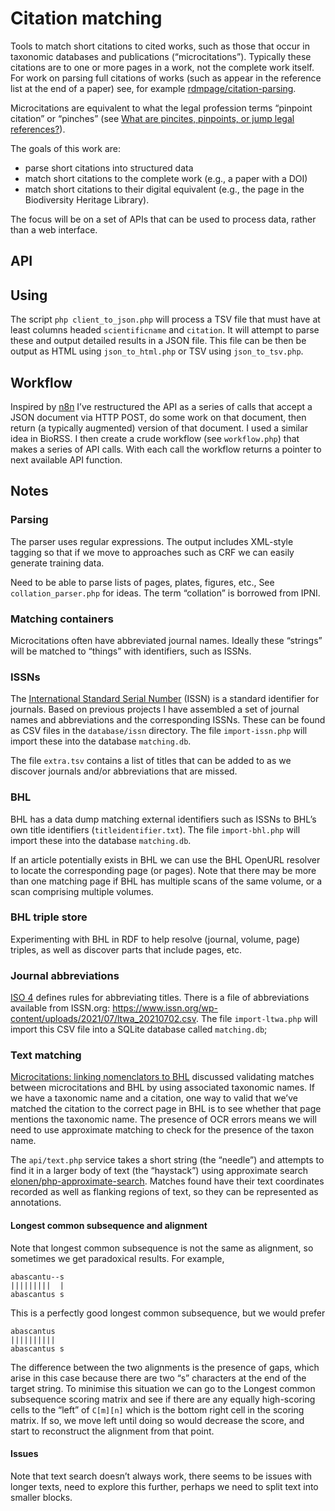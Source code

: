 # Citation matching

Tools to match short citations to cited works, such as those that occur in taxonomic databases and publications (“microcitations”). Typically these citations are to one or more pages in a work, not the complete work itself. For work on parsing full citations of works (such as appear in the reference list at the end of a paper) see, for example [rdmpage/citation-parsing](https://github.com/rdmpage/citation-parsing).

Microcitations are equivalent to what the legal profession terms  “pinpoint citation” or “pinches” (see [What are pincites, pinpoints, or jump legal references?](https://rasmussen.libanswers.com/faq/283203)).

The goals of this work are:
- parse short citations into structured data
- match short citations to the complete work (e.g., a paper with a DOI)
- match short citations to their digital equivalent (e.g., the page in the Biodiversity Heritage Library).

The focus will be on a set of APIs that can be used to process data, rather than a web interface.


## API


## Using

The script `php client_to_json.php` will process a TSV file that must have at least columns headed `scientificname` and `citation`. It will attempt to parse these and output detailed results in a JSON file. This file can be then be output as HTML using `json_to_html.php` or TSV using `json_to_tsv.php`.

## Workflow

Inspired by [n8n](https://n8n.io) I’ve restructured the API as a series of calls that accept a JSON document via HTTP POST, do some work on that document, then return (a typically augmented) version of that document. I used a similar idea in BioRSS. I then create a crude workflow (see `workflow.php`) that makes a series of API calls. With each call the workflow returns a pointer to next available API function.

## Notes

### Parsing

The parser uses regular expressions. The output includes XML-style tagging so that if we move to approaches such as CRF we can easily generate training data.

Need to be able to parse lists of pages, plates, figures, etc., See `collation_parser.php` for ideas. The term “collation” is borrowed from IPNI.

### Matching containers

Microcitations often have abbreviated journal names. Ideally these “strings” will be matched to “things” with identifiers, such as ISSNs.  

### ISSNs

The [International Standard Serial Number](https://en.wikipedia.org/wiki/International_Standard_Serial_Number) (ISSN) is a standard identifier for journals. Based on previous projects I have assembled a set of journal names and abbreviations and the corresponding ISSNs. These can be found as CSV files in the `database/issn` directory. The file `import-issn.php` will import these into the database `matching.db`.

The file `extra.tsv` contains a list of titles that can be added to as we discover journals and/or abbreviations that are missed.

### BHL

BHL has a data dump matching external identifiers such as ISSNs to BHL’s own title identifiers (`titleidentifier.txt`). The file `import-bhl.php` will import these into the database `matching.db`.

If an article potentially exists in BHL we can use the BHL OpenURL resolver to locate the corresponding page (or pages). Note that there may be more than one matching page if BHL has multiple scans of the same volume, or a scan comprising multiple volumes.

### BHL triple store 

Experimenting with BHL in RDF to help resolve (journal, volume, page) triples, as well as discover parts that include pages, etc. 

### Journal abbreviations

[ISO 4](https://en.wikipedia.org/wiki/ISO_4) defines rules for abbreviating titles. There is a file of abbreviations available from ISSN.org: https://www.issn.org/wp-content/uploads/2021/07/ltwa_20210702.csv. The file `import-ltwa.php` will import this CSV file into a SQLite database called `matching.db`;

### Text matching

[Microcitations: linking nomenclators to BHL](https://iphylo.blogspot.com/2011/03/microcitations-linking-nomenclators-to.html) discussed validating matches between microcitations and BHL by using associated taxonomic names. If we have a taxonomic name and a citation, one way to valid that we’ve matched the citation to the correct page in BHL is to see whether that page mentions the taxonomic name. The presence of OCR errors means we will need to use approximate matching to check for the presence of the taxon name.

The `api/text.php` service takes a short string (the “needle”) and attempts to find it in a larger body of text (the “haystack”) using approximate search [elonen/php-approximate-search](https://github.com/elonen/php-approximate-search). Matches found have their text coordinates recorded as well as flanking regions of text, so they can be represented as annotations.

#### Longest common subsequence and alignment

Note that longest common subsequence is not the same as alignment, so sometimes we get paradoxical results. For example,

```
abascantu--s
|||||||||  |
abascantus s
```

This is a perfectly good longest common subsequence, but we would prefer

```
abascantus
||||||||||
abascantus s
```

The difference between the two alignments is the presence of gaps, which arise in this case because there are two “s” characters at the end of the target string. To minimise this situation we can go to the Longest common subsequence scoring matrix and see if there are any equally high-scoring cells to the “left” of `C[m][n]` which is the bottom right cell in the scoring matrix. If so, we move left until doing so would decrease the score, and start to reconstruct the alignment from that point.


#### Issues

Note that text search doesn’t always work, there seems to be issues with longer texts, need to explore this further, perhaps we need to split text into smaller blocks.


